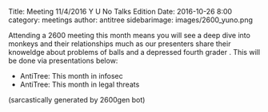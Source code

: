 Title: Meeting 11/4/2016 Y U No Talks Edition
Date: 2016-10-26 8:00
category: meetings
author: antitree
sidebarimage: images/2600_yuno.png

Attending a 2600 meeting this month means you will see a deep dive into
monkeys and their relationships much as our presenters share their
knoweldge about problems of balls and a depressed fourth grader . This
will be done via presentations below:

* AntiTree: This month in infosec
* AntiTree: This month in legal threats

(sarcastically generated by 2600gen bot)
